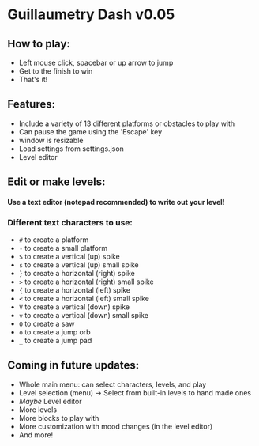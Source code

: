# Guillaumetry Dash v0.05

## How to play:
+ Left mouse click, spacebar or up arrow to jump
+ Get to the finish to win
+ That's it!

## Features:
+ Include a variety of 13 different platforms or obstacles to play with
+ Can pause the game using the 'Escape' key
+ window is resizable
+ Load settings from settings.json
+ Level editor

## Edit or make levels:
#### Use a text editor (notepad recommended) to write out your level!
### Different text characters to use:
+ `#` to create a platform
+ `-` to create a small platform
+ `S` to create a vertical (up) spike
+ `s` to create a vertical (up) small spike
+ `}` to create a horizontal (right) spike
+ `>` to create a horizontal (right) small spike
+ `{` to create a horizontal (left) spike
+ `<` to create a horizontal (left) small spike
+ `V` to create a vertical (down) spike
+ `v` to create a vertical (down) small spike
+ `O` to create a saw
+ `o` to create a jump orb
+ `_` to create a jump pad

## Coming in future updates:
+ Whole main menu: can select characters, levels, and play
+ Level selection (menu) -> Select from built-in levels to hand made ones
+ *Maybe* Level editor
+ More levels
+ More blocks to play with
+ More customization with mood changes (in the level editor)
+ And more!
